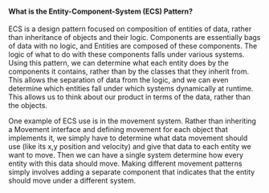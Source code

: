 #### What is the Entity-Component-System (ECS) Pattern?
ECS is a design pattern focused on composition of entities of data, rather than inheritance of objects and their logic. Components are essentially bags of data with no logic, and Entities are composed of these components. The logic of what to do with these components falls under various systems.
Using this pattern, we can determine what each entity does by the components it contains, rather than by the classes that they inherit from. This allows the separation of data from the logic, and we can even determine which entities fall under which systems dynamically at runtime. This allows us to think about our product in terms of the data, rather than the objects.

One example of ECS use is in the movement system. Rather than inheriting a Movement interface and defining movement for each object that implements it, we simply have to determine what data movement should use (like its x,y position and velocity) and give that data to each entity we want to move. Then we can have a single system determine how every entity with this data should move. Making different movement patterns simply involves adding a separate component that indicates that the entity should move under a different system.
